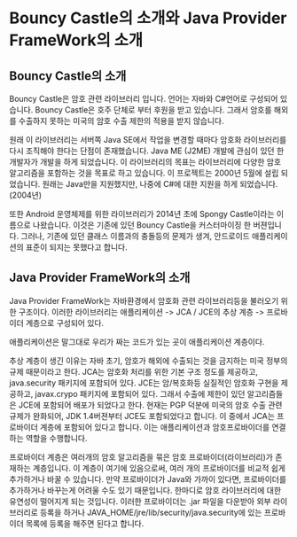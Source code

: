 # Bouncy Castle의 소개와 Java Provider FrameWork의 소개

## Bouncy Castle의 소개
Bouncy Castle은 암호 관련 라이브러리 입니다. 언어는 자바와 C#언어로 구성되어 있습니다.
Bouncy Castle은 호주 단체로 부터 후원을 받고 있습니다. 
그래서 암호를 해외를 수출하지 못하는 미국의 암호 수출 제한의 적용을 받지 않습니다.

원래 이 라이브러리는 서버쪽 Java SE에서 작업을 변경할 때마다 암호화 라이브러리를 다시 조직해야 한다는 단점이 존재했습니다.
Java ME (J2ME) 개발에 관심이 있던 한 개발자가 개발을 하게 되었습니다. 
이 라이브러리의 목표는 라이브러리에 다양한 암호 알고리즘을 포함하는 것을 목표로 하고 있습니다.
이 프로젝트는 2000년 5월에 설립 되었습니다. 
원래는 Java만을 지원했지만, 나중에 C#에 대한 지원을 하게 되었습니다.(2004년)

또한 Android 운영체제를 위한 라이브러리가 2014년 초에 Spongy Castle이라는 이름으로 나왔습니다.
이것은 기존에 있던 Bouncy Castle을 커스터마이징 한 버젼입니다.
그러나, 기존에 있던 클래스 이름과의 충돌등의 문제가 생겨, 안드로이드 애플리케이션의 표준이 되지는 못했다고 합니다. 

## Java Provider FrameWork의 소개
Java Provider FrameWork는 자바환경에서 암호화 관련 라이브러리등을 불러오기 위한 구조이다.
이러한 라이브러리는 애플리케이션 -> JCA / JCE의 추상 계층 -> 프로바이더 계층으로 구성되어 있다.

애플리케이션은 말그대로 우리가 짜는 코드가 있는 곳이 애플리케이션 계층이다.

추상 계층이 생긴 이유는 자바 초기, 암호가 해외에 수출되는 것을 금지하는 미국 정부의 규제 때문이라고 한다.
JCA는 암호화 처리를 위한 기본 구조 정도를 제공하고, java.security 패키지에 포함되어 있다.
JCE는 암/복호화등 실질적인 암호화 구현을 제공하고, javax.crypo 패키지에 포함되어 있다.
그래서 수출에 제한이 있던 알고리즘들은 JCE에 포함되어 배포가 되었다고 한다.
현재는 PGP 덕분에 미국의 암호 수출 관련 규제가 완화되어, JDK 1.4버젼부터 JCE도 포함되었다고 합니다.
이 중에서 JCA는 프로바이더 계층에 포함되어 있다고 합니다.
이는 애플리케이션과 암호프로바이더를 연결하는 역할을 수행합니다.

프로바이더 계층은 여러개의 암호 알고리즘을 묶은 암호 프로바이더(라이브러리)가 존재하는 계층입니다.
이 계층이 여기에 있음으로써, 여러 개의 프로바이더를 비교적 쉽게 추가하거나 바꿀 수 있습니다.
만약 프로바이더가 Java와 가까이 있다면, 프로바이더를 추가하거나 바꾸는게 어려울 수도 있기 때문입니다. 한마디로 암호 라이브러리에 대한 유연성이 떨어지게 되는 것입니다.
이러한 프로바이더는 .jar 파일을 다운받아 외부 라이브러리로 등록을 하거나 JAVA_HOME/jre/lib/security/java.security에 있는 프로바이더 목록에 등록을 해주면 된다고 합니다.